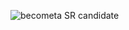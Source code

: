 ![becometa SR candidate](https://images.weserv.nl/?url=ssl:kryptowaluty.org.pl/pic/trx/becometa-SR-candidate.png)
